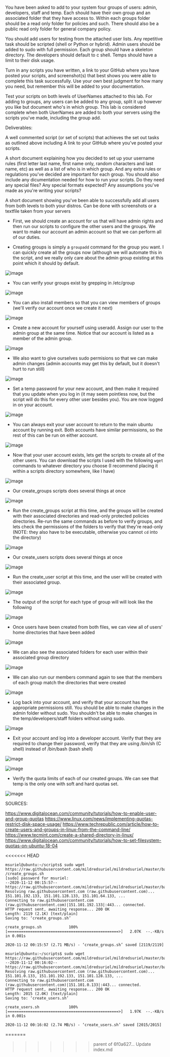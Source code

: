 You have been asked to add to your system four groups of users: admin, developers, staff and temp. Each should have their own group and an associated folder that they have access to. Within each groups folder should be a read only folder for policies and such. There should also be a public read only folder for general company policy.  

You should add users for testing from the attached user lists. Any repetitive task should be scripted (shell or Python or hybrid). Admin users should be added to sudo with full permission. Each group should have a skeleton directory. The developers should default to c shell. Temps should have a limit to their disk usage.

Turn in any scripts you have written, a link to your GitHub where you have posted your scripts, and  screenshot(s) that best shows you were able to complete this task successfully. Use your own best judgment for how many you need, but remember this will be added to your documentation.

Test your scripts on both levels of UserNames attached to this lab. For adding to groups, any users can be added to any group, split it up however you like but document who's in which group. This lab is considered complete when both UserNames are added to both your servers using the scripts you've made, including the group add.

Deliverables:

A well commented script (or set of scripts) that achieves the set out tasks as outlined above including  A link to your GitHub where you've posted your scripts.

A short document explaining how you decided to set up your username rules (first letter last name, first name only, random characters and last name, etc) as well as a list of who is in which group. And any extra rules or regulations you've decided are important for each group.  You should also include any dicumentation needed for how to run your scripts.  Do they  need any special files? Any special formats expected? Any assumptions you've made as you're writing your scripts?

A short document showing you've been able to successfully add all users from both levels to both your distros.  Can be done with screenshots or a textfile taken from your servers

- First, we should create an account for us that will have admin rights and then run our scripts to configure the other users and the groups. We want to make our account an admin account so that we can perform all of our duties.

- Creating groups is simply a `groupadd` command for the group you want. I can quickly create all the groups now (although we will automate this in the script, and we really only care about the admin group existing at this point which it should by default.

![image](https://user-images.githubusercontent.com/64757540/97641052-67ec2a80-1a18-11eb-8d15-677d3571e561.png)

- You can verify your groups exist by grepping in /etc/group

![image](https://user-images.githubusercontent.com/64757540/97641107-8a7e4380-1a18-11eb-98cf-c67bad52f2ab.png)

- You can also install members so that you can view members of groups (we'll verify our account once we create it next)

![image](https://user-images.githubusercontent.com/64757540/97641381-2019d300-1a19-11eb-8ab4-ee89c4a2d8aa.png)

- Create a new account for yourself using useradd. Assign our user to the admin group at the same time. Notice that our account is listed as a member of the admin group.

![image](https://user-images.githubusercontent.com/64757540/97641738-f3b28680-1a19-11eb-9edd-3509b2b4622b.png)

- We also want to give ourselves sudo permisions so that we can make admin changes (admin accounts may get this by default, but it doesn't hurt to run still)

![image](https://user-images.githubusercontent.com/64757540/97641674-d1206d80-1a19-11eb-8236-9da7fda7f173.png)

- Set a temp password for your new account, and then make it required that you update when you log in (it may seem pointless now, but the script will do this for every other user besides you). You are now logged in on your account.

![image](https://user-images.githubusercontent.com/64757540/97642085-b8fd1e00-1a1a-11eb-81ba-77f9edd0af4b.png)

- You can always exit your user account to return to the main ubuntu account by running exit. Both accounts have similar permissions, so the rest of this can be run on either account.

![image](https://user-images.githubusercontent.com/64757540/97643569-750c1800-1a1e-11eb-9ee7-04bfa362bedf.png)

- Now that your user account exists, lets get the scripts to create all of the other users. You can download the scripts I used with the following `wget` commands to whatever directory you choose (I recommend placing it within a scripts directory somewhere, like I have)

![image](https://user-images.githubusercontent.com/64757540/97643693-d16f3780-1a1e-11eb-88f5-3e165f778357.png)

- Our create_groups scripts does several things at once

![image](https://user-images.githubusercontent.com/64757540/97643962-62dea980-1a1f-11eb-91d2-5fedda487833.png)

- Run the create_groups script at this time, and the groups will be created with their associated directories and read-only protected policies directories. Re-run the same commands as before to verify groups, and lets check the permissions of the folders to verify that they're read-only (NOTE: they also have to be executable, otherwise you cannot `cd` into the directory)

![image](https://user-images.githubusercontent.com/64757540/97644238-2c555e80-1a20-11eb-918f-79c8aca77d38.png)

- Our create_users scripts does several things at once

![image](https://user-images.githubusercontent.com/64757540/97643929-4e9aac80-1a1f-11eb-8fb9-cb2f27a1ed1c.png)

- Run the create_user script at this time, and the user will be created with their associated group.

![image](https://user-images.githubusercontent.com/64757540/97642944-ce734780-1a1c-11eb-8c36-e67d10f2aa4d.png)

- The output of the script for each type of group will will look like the following

![image](https://user-images.githubusercontent.com/64757540/97642520-c23aba80-1a1b-11eb-9cef-611de0c9d38f.png)

- Once users have been created from both files, we can view all of users' home directories that have been added

![image](https://user-images.githubusercontent.com/64757540/97642545-da123e80-1a1b-11eb-9a7f-7cd321f0e2f6.png)

- We can also see the associated folders for each user within their associated group directory

![image](https://user-images.githubusercontent.com/64757540/97642598-f8783a00-1a1b-11eb-9f63-1905aa97dc30.png)

- We can also run our members command again to see that the members of each group match the directories that were created

![image](https://user-images.githubusercontent.com/64757540/97642632-12198180-1a1c-11eb-9f4e-35bbc329888b.png)

- Log back into your account, and verify that your account has the appropriate permissions still. You should be able to make changes in the admin folder without sudo. You shouldn't be able to make changes in the temp/developers/staff folders without using sudo.

![image](https://user-images.githubusercontent.com/64757540/97642256-1b561e80-1a1b-11eb-9b6b-07c2673b910d.png)

- Exit your account and log into a developer account. Verify that they are required to change their password, verify that they are using /bin/sh (C shell) instead of /bin/bash (bash shell)

![image](https://user-images.githubusercontent.com/64757540/97642823-82280780-1a1c-11eb-8e66-91462681dbce.png)

![image](https://user-images.githubusercontent.com/64757540/97642831-86542500-1a1c-11eb-9c31-09983f907907.png)

- Verify the quota limits of each of our created groups. We can see that temp is the only one with soft and hard quotas set.

![image](https://user-images.githubusercontent.com/64757540/97644921-f1ecc100-1a21-11eb-8065-5e66dc474904.png)

SOURCES:

https://www.digitalocean.com/community/tutorials/how-to-enable-user-and-group-quotas
https://www.linux.com/news/implementing-quotas-restrict-disk-space-usage/
https://www.techrepublic.com/article/how-to-create-users-and-groups-in-linux-from-the-command-line/
https://www.tecmint.com/create-a-shared-directory-in-linux/
https://www.digitalocean.com/community/tutorials/how-to-set-filesystem-quotas-on-ubuntu-18-04

<<<<<<< HEAD
```
msuriel@ubuntu:~/scripts$ sudo wget https://raw.githubusercontent.com/mildredsuriel/mildredsuriel/master/bash/linuxadmin
/create_groups.sh
[sudo] password for msuriel:
--2020-11-12 00:15:57--  https://raw.githubusercontent.com/mildredsuriel/mildredsuriel/master/bash/linuxadmin/create_groups.sh
Resolving raw.githubusercontent.com (raw.githubusercontent.com)... 151.101.192.133, 151.101.128.133, 151.101.64.133, ...
Connecting to raw.githubusercontent.com (raw.githubusercontent.com)|151.101.192.133|:443... connected.
HTTP request sent, awaiting response... 200 OK
Length: 2119 (2.1K) [text/plain]
Saving to: ‘create_groups.sh’

create_groups.sh            100%[=================================================>]   2.07K  --.-KB/s    in 0.001s

2020-11-12 00:15:57 (2.71 MB/s) - ‘create_groups.sh’ saved [2119/2119]

msuriel@ubuntu:~/scripts$ sudo wget https://raw.githubusercontent.com/mildredsuriel/mildredsuriel/master/bash/linuxadmin/create_users.sh
--2020-11-12 00:16:02--  https://raw.githubusercontent.com/mildredsuriel/mildredsuriel/master/bash/linuxadmin/create_users.sh
Resolving raw.githubusercontent.com (raw.githubusercontent.com)... 151.101.0.133, 151.101.192.133, 151.101.128.133, ...
Connecting to raw.githubusercontent.com (raw.githubusercontent.com)|151.101.0.133|:443... connected.
HTTP request sent, awaiting response... 200 OK
Length: 2015 (2.0K) [text/plain]
Saving to: ‘create_users.sh’

create_users.sh             100%[=================================================>]   1.97K  --.-KB/s    in 0.001s

2020-11-12 00:16:02 (2.74 MB/s) - ‘create_users.sh’ saved [2015/2015]
```
=======

>>>>>>> parent of 6f0a627... Update index.md



